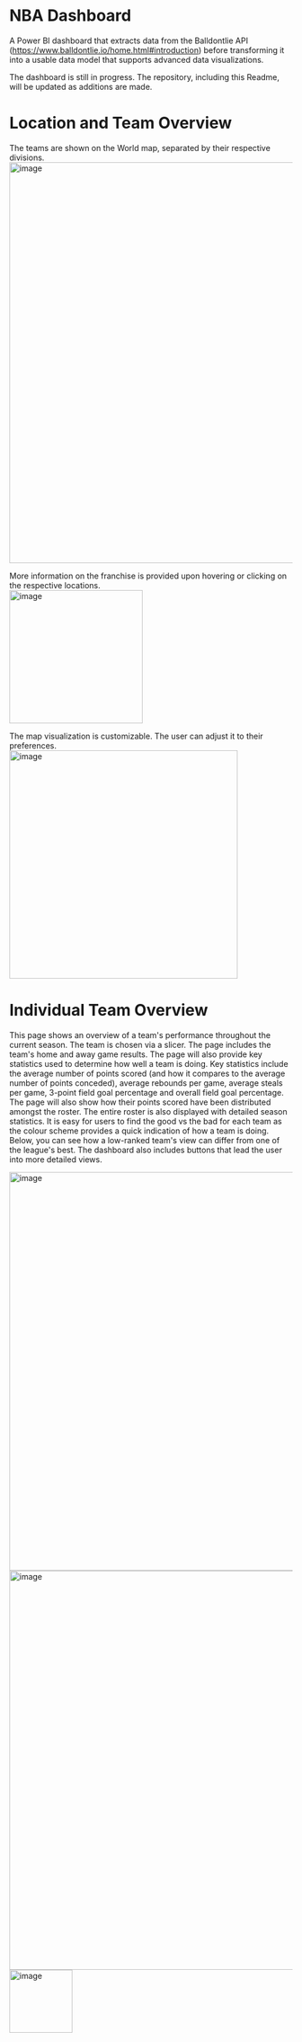 # NBA Dashboard
A Power BI dashboard that extracts data from the Balldontlie API (https://www.balldontlie.io/home.html#introduction) before transforming it into a usable data model that supports advanced data visualizations.

The dashboard is still in progress. The repository, including this Readme, will be updated as additions are made.

# Location and Team Overview

The teams are shown on the World map, separated by their respective divisions. <br>
<img width="713" alt="image" src="https://github.com/zakirdawood/NBA_Dashboard/assets/71907707/1d53ed46-cb98-4c94-aa3b-05dd322726f3">

More information on the franchise is provided upon hovering or clicking on the respective locations. <br>
<img width="237" alt="image" src="https://github.com/zakirdawood/NBA_Dashboard/assets/71907707/83ce2247-0a56-4a8b-acd7-9b8d4ba45b8f">

The map visualization is customizable. The user can adjust it to their preferences. <br>
<img width="406" alt="image" src="https://github.com/zakirdawood/NBA_Dashboard/assets/71907707/e25d9d49-0747-4bb0-aae8-f80728798f07">

# Individual Team Overview

This page shows an overview of a team's performance throughout the current season. The team is chosen via a slicer. The page includes the team's home and away game results. The page will also provide key statistics used to determine how well a team is doing. Key statistics include the average number of points scored (and how it compares to the average number of points conceded), average rebounds per game, average steals per game, 3-point field goal percentage and overall field goal percentage. The page will also show how their points scored have been distributed amongst the roster. The entire roster is also displayed with detailed season statistics. It is easy for users to find the good vs the bad for each team as the colour scheme provides a quick indication of how a team is doing. Below, you can see how a low-ranked team's view can differ from one of the league's best. The dashboard also includes buttons that lead the user into more detailed views.

<img width="709" alt="image" src="https://github.com/zakirdawood/NBA_Dashboard/assets/71907707/1acc27f4-fc7d-4873-9e9a-093ed98e9f5d"> <br>
<img width="710" alt="image" src="https://github.com/zakirdawood/NBA_Dashboard/assets/71907707/9f27804e-0c5e-49ba-8419-79c007412e4a"> <br>
<img width="112" alt="image" src="https://github.com/zakirdawood/NBA_Dashboard/assets/71907707/c7fe2570-d9a3-45cd-8613-5f5bb3ae89cd"> <br>
